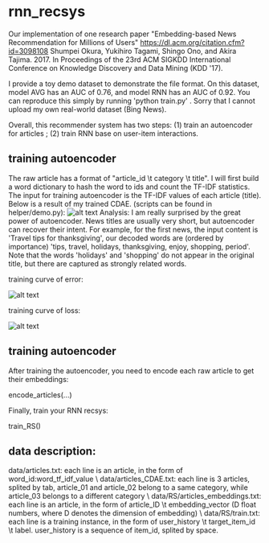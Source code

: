 # rnn_recsys
Our implementation of one research paper "Embedding-based News Recommendation for Millions of Users" https://dl.acm.org/citation.cfm?id=3098108 Shumpei Okura, Yukihiro Tagami, Shingo Ono, and Akira Tajima. 2017. In Proceedings of the 23rd ACM SIGKDD International Conference on Knowledge Discovery and Data Mining (KDD '17). 


I provide a toy demo dataset to demonstrate the file format. On this dataset, model AVG has an AUC of 0.76, and model RNN has an AUC of 0.92.  You can reproduce this simply by running 'python train.py' . Sorry that I cannot upload my own real-world dataset (Bing News).

Overall, this recommender system has two steps: (1) train an autoencoder for articles ; (2) train RNN base on user-item interactions. 

## training autoencoder
The raw article has a format of "article_id \t category \t title". I will first build a word dictionary to hash the word to ids and count the TF-IDF statistics. The input for training autoencoder is the TF-IDF values of each article (title). Below is a result of my trained CDAE. (scripts can be found in helper/demo.py):
![alt text](https://github.com/Leavingseason/rnn_recsys/blob/master/notes/CDAE/demo2.JPG)
Analysis: I am really surprised by the great power of autoencoder. News titles are usually very short, but autoencoder can recover their intent. For example, for the first news, the input content is 'Travel tips for thanksgiving',  our decoded words are (ordered by importance) 'tips, travel, holidays, thanksgiving, enjoy, shopping, period'. Note that the words 'holidays' and 'shopping' do not appear in the original title, but there are captured as strongly related words.

training curve of error:

![alt text](https://github.com/Leavingseason/rnn_recsys/blob/master/notes/CDAE/error2.JPG)

training curve of loss:

![alt text](https://github.com/Leavingseason/rnn_recsys/blob/master/notes/CDAE/loss2.JPG)


## training autoencoder
After training the autoencoder, you need to encode each raw article to get their embeddings:

encode_articles(...)

Finally, train your RNN recsys:

train_RS()

## data description:
data/articles.txt:  each line is an article, in the form of word_id:word_tf_idf_value \\
data/articles_CDAE.txt: each line is 3 articles, splited by tab, article_01 and article_02 belong to a same category, while article_03 belongs to a different category \\
data/RS/articles_embeddings.txt:  each line is an article,  in the form of article_ID \t embedding_vector (D float numbers, where D denotes the dimension of embedding) \\
data/RS/train.txt:  each line is a training instance, in the form of user_history \t target_item_id \t label.   user_history is a sequence of item_id, splited by space. 
